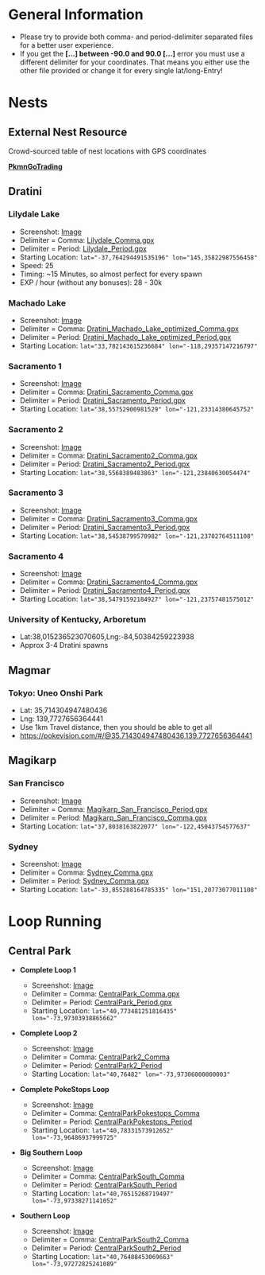 
# General Information
 
* Please try to provide both comma- and period-delimiter separated files for a better user experience.
* If you get the **[...] between -90.0 and 90.0 [...]** error you must use a different delimiter for your coordinates. That means you either use the other file provided or change it for every single lat/long-Entry!
 
# Nests
## External Nest Resource
Crowd-sourced table of nest locations with GPS coordinates
 
**[PkmnGoTrading](http://pkmngotrading.com/wiki/Nests)**
 
## Dratini
### Lilydale Lake
* Screenshot: [Image](http://www.directupload.net/file/d/4427/3bnh4pmx_png.htm)
* Delimiter = Comma: [Lilydale_Comma.gpx](http://www.filedropper.com/lilydale)
* Delimiter = Period: [Lilydale_Period.gpx](http://www.filedropper.com/lilydaleperiod)
* Starting Location: `lat="-37,764294491535196" lon="145,35822987556458"`
* Speed: 25
* Timing: ~15 Minutes, so almost perfect for every spawn
* EXP / hour (without any bonuses): 28 - 30k
 
### Machado Lake
* Screenshot: [Image](http://www.directupload.net/file/d/4427/d2prpirn_png.htm)
* Delimiter = Comma: [Dratini_Machado_Lake_optimized_Comma.gpx](http://www.filedropper.com/dratinimachadolakeoptimizedcomma)
* Delimiter = Period: [Dratini_Machado_Lake_optimized_Period.gpx](http://www.filedropper.com/dratinimachadolakeoptimizedperiod)
* Starting Location: `lat="33,782143615236684" lon="-118,29357147216797"`
 
### Sacramento 1
* Screenshot: [Image](http://www.directupload.net/file/d/4428/2eh3xykv_png.htm)
* Delimiter = Comma: [Dratini_Sacramento_Comma.gpx](http://www.filedropper.com/dratinisacramentocomma)
* Delimiter = Period: [Dratini_Sacramento_Period.gpx](http://www.filedropper.com/dratinisacramentoperiod)
* Starting Location: `lat="38,55752900981529" lon="-121,23314380645752"`
 
### Sacramento 2
* Screenshot: [Image](http://www.directupload.net/file/d/4428/gz4hkrwk_png.htm)
* Delimiter = Comma: [Dratini_Sacramento2_Comma.gpx](http://www.filedropper.com/dratinisacramento2comma)
* Delimiter = Period: [Dratini_Sacramento2_Period.gpx](http://www.filedropper.com/dratinisacramento2period)
* Starting Location: `lat="38,5568389483863" lon="-121,23840630054474"`
 
### Sacramento 3
* Screenshot: [Image](http://www.directupload.net/file/d/4428/bofi7a75_png.htm)
* Delimiter = Comma: [Dratini_Sacramento3_Comma.gpx](http://www.filedropper.com/dratinisacramento3comma)
* Delimiter = Period: [Dratini_Sacramento3_Period.gpx](http://www.filedropper.com/dratinisacramento3period)
* Starting Location: `lat="38,54538799570982" lon="-121,23702764511108"`
 
### Sacramento 4
* Screenshot: [Image](http://www.directupload.net/file/d/4428/6qr9rozq_png.htm)
* Delimiter = Comma: [Dratini_Sacramento4_Comma.gpx](http://www.filedropper.com/dratinisacramento4comma)
* Delimiter = Period: [Dratini_Sacramento4_Period.gpx](http://www.filedropper.com/dratinisacramento4period)
* Starting Location: `lat="38,54791592184927" lon="-121,23757481575012"`
 
### University of Kentucky, Arboretum
* Lat:38,015236523070605,Lng:-84,50384259223938
* Approx 3-4 Dratini spawns
 
## Magmar
### Tokyo: Uneo Onshi Park
* Lat: 35,714304947480436
* Lng: 139,7727656364441
* Use 1km Travel distance, then you should be able to get all
* https://pokevision.com/#/@35.714304947480436,139.7727656364441
 
## Magikarp
### San Francisco
  * Screenshot: [Image](http://www.directupload.net/file/d/4428/sqiifutu_png.htm)
  * Delimiter = Comma: [Magikarp_San_Francisco_Period.gpx](http://www.filedropper.com/magikarpsanfranciscocomma)
  * Delimiter = Period: [Magikarp_San_Francisco_Comma.gpx](http://www.filedropper.com/magikarpsanfranciscoperiod)
  * Starting Location: `lat="37,8038163822077" lon="-122,45043754577637"`
 
### Sydney
  * Screenshot: [Image](http://www.directupload.net/file/d/4427/fkudojxt_png.htm)
  * Delimiter = Comma: [Sydney_Comma.gpx](http://www.filedropper.com/sydneycomma)
  * Delimiter = Period: [Sydney_Comma.gpx](http://www.filedropper.com/sydneyperiod)
  * Starting Location: `lat="-33,855288164785335" lon="151,20773077011108"`
 
# Loop Running
## Central Park
* **Complete Loop 1**
  * Screenshot: [Image](http://www.directupload.net/file/d/4427/3kvmjoq3_png.htm)
  * Delimiter = Comma: [CentralPark_Comma.gpx](http://www.filedropper.com/centralparkcomma)
  * Delimiter = Period: [CentralPark_Period.gpx](http://www.filedropper.com/centralparkperiod)
  * Starting Location: `lat="40,773481251816435" lon="-73,97303938865662"`
 
* **Complete Loop 2**
  * Screenshot: [Image](http://www.directupload.net/file/d/4427/sw3326xx_png.htm)
  * Delimiter = Comma: [CentralPark2_Comma](http://www.filedropper.com/centralpark2comma)
  * Delimiter = Period: [CentralPark2_Period](http://www.filedropper.com/centralpark2period)
  * Starting Location: `lat="40,76482" lon="-73,97306000000003"`
 
* **Complete PokeStops Loop**
  * Screenshot: [Image](http://www.directupload.net/file/d/4428/9eqcpixr_png.htm)
  * Delimiter = Comma: [CentralParkPokestops_Comma](http://www.filedropper.com/centralparkpokestopscomma)
  * Delimiter = Period: [CentralParkPokestops_Period](http://www.filedropper.com/centralparkpokestopsperiod)
  * Starting Location: `lat="40,78331573912652" lon="-73,96486937999725"`
 
* **Big Southern Loop**
  * Screenshot: [Image](http://www.directupload.net/file/d/4427/clyqmq6v_png.htm)
  * Delimiter = Comma: [CentralParkSouth_Comma](http://www.filedropper.com/centralparksouthcomma)
  * Delimiter = Period: [CentralParkSouth_Period](http://www.filedropper.com/centralparksouthperiod)
  * Starting Location: `lat="40,76515268719497" lon="-73,97338271141052"`
 
* **Southern Loop**
  * Screenshot: [Image](http://www.directupload.net/file/d/4428/e9evx69d_png.htm)
  * Delimiter = Comma: [CentralParkSouth2_Comma](http://www.filedropper.com/centralparksouth2comma)
  * Delimiter = Period: [CentralParkSouth2_Period](http://www.filedropper.com/centralparksouth2period)
  * Starting Location: `lat="40,76488453069663" lon="-73,97272825241089"`